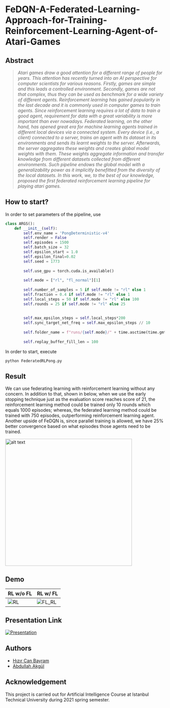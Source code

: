 # FeDQN-A-Federated-Learning-Approach-for-Training-Reinforcement-Learning-Agent-of-Atari-Games


## **Abstract** 
> *Atari games draw a good attention for a different range of people for years. This attention has recently turned into an AI perspective for computer scientists for various reasons. Firstly, games are simple and this leads a controlled environment. Secondly, games are not that complex, thus they can be used as benchmark for a wide variety of different agents. Reinforcement learning has gained popularity in the last decade and it is commonly used in computer games to train agents. Since reinforcement learning requires a lot of data to train a good agent, requirement for data with a great variability is more important than ever nowadays. Federated learning, on the other hand, has opened great era for machine learning agents trained in different local devices via a connected system. Every device (i.e., a client) connected to a server, trains an agent with its dataset in its environments and sends its learnt weights to the server. Afterwards, the server aggregates these weights and creates global model weights with them. These weights aggregate information and transfer knowledge from different datasets collected from different environments. Such pipeline endows the global model with a generalizability power as it implicitly benefitted from the diversity of the local datasets. In this work, we, to the best of our knowledge, proposed the first federated reinforcement learning pipeline for playing atari games.*


## **How to start?**
In order to set parameters of the pipeline, use
```python
class ARGS():
    def __init__(self):
        self.env_name = 'PongDeterministic-v4'
        self.render = False
        self.episodes = 1500
        self.batch_size = 32
        self.epsilon_start = 1.0
        self.epsilon_final=0.02
        self.seed = 1773
        
        self.use_gpu = torch.cuda.is_available()
        
        self.mode = ["rl", "fl_normal"][1]
        
        self.number_of_samples = 5 if self.mode != "rl" else 1
        self.fraction = 0.4 if self.mode != "rl" else 1
        self.local_steps = 50 if self.mode != "rl" else 100
        self.rounds = 25 if self.mode != "rl" else 25
        
        
        self.max_epsilon_steps = self.local_steps*200
        self.sync_target_net_freq = self.max_epsilon_steps // 10
        
        self.folder_name = f"runs/{self.mode}/" + time.asctime(time.gmtime()).replace(" ", "_").replace(":", "_")
        
        self.replay_buffer_fill_len = 100
```
In order to start, execute
```console
python FederatedRLPong.py
```


## **Result**
We can use federating learning with reinforcement learning without any concern. In addition to that, shown in below, when we use the early stopping technique just as the evaluation score reaches score of 21, the reinforcement learning method could be trained only 10 rounds which equals 1000 episodes; whereas, the federated learning method could be trained with 750 episodes, outperforming reinforcement learning agent. Another upside of FeDQN is, since parallel training is allowed, we have 25\% better convergence based on what episodes those agents need to be trained.

<img src="https://user-images.githubusercontent.com/23126077/123674338-2d0df100-d84a-11eb-962c-b3ef410fad67.jpg" alt="alt text" width="400" height="400">

## **Demo**
| RL w/o FL  | RL w/ FL |
| ------------- | ------------- |
| ![RL](https://user-images.githubusercontent.com/23126077/123671354-d8b54200-d846-11eb-9a5e-6dfe6f139b50.gif)              |    ![FL_RL](https://user-images.githubusercontent.com/23126077/123671408-e8348b00-d846-11eb-831d-bfe66780490f.gif)           |

## Presentation Link 
[![Presentation](https://img.youtube.com/vi/_xc-UXAuwls/1.jpg)](https://youtu.be/_xc-UXAuwls)
    

## **Authors**
- [Hızır Can Bayram](https://github.com/hizircanbayram)
- [Abdullah Akgül](https://github.com/aportekila)


## **Acknowledgement** 
This project is carried out for Artificial Intelligence Course at Istanbul Technical University during 2021 spring semester.
